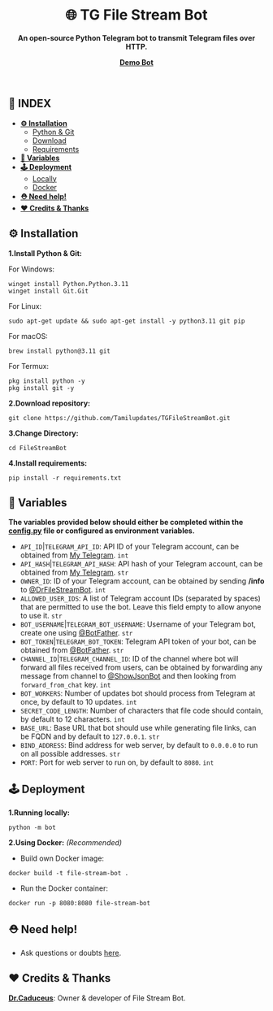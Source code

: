 <div align="center"><h1>🌐 TG File Stream Bot</h1>
<b>An open-source Python Telegram bot to transmit Telegram files over HTTP.</b>

<a href="https://t.me/DrFileStreamBot"><b>Demo Bot</b></a>
</div><br>

## **📑 INDEX**

* [**⚙️ Installation**](#installation)
  * [Python & Git](#i-1)
  * [Download](#i-2)
  * [Requirements](#i-3)
* [**📝 Variables**](#variables)
* [**🕹 Deployment**](#deployment)
  * [Locally](#d-1)
  * [Docker](#d-2)
* [**⛑️ Need help!**](#help)
* [**❤️ Credits & Thanks**](#credits)

<a name="installation"></a>

## ⚙️ Installation

<a name="i-1"></a>

**1.Install Python & Git:**

For Windows:
```
winget install Python.Python.3.11
winget install Git.Git
```
For Linux:
```
sudo apt-get update && sudo apt-get install -y python3.11 git pip
```
For macOS:
```
brew install python@3.11 git
```
For Termux:
```
pkg install python -y
pkg install git -y
```

<a name="i-2"></a>

**2.Download repository:**
```
git clone https://github.com/Tamilupdates/TGFileStreamBot.git
```

**3.Change Directory:**

```
cd FileStreamBot
```

<a name="i-3"></a>

**4.Install requirements:**

```
pip install -r requirements.txt
```

<a name="variables"></a>

## 📝 Variables
**The variables provided below should either be completed within the [config.py](https://github.com/Tamilupdates/TGFileStreamBot/blob/main/bot/config.py) file or configured as environment variables.**
* `API_ID`|`TELEGRAM_API_ID`: API ID of your Telegram account, can be obtained from [My Telegram](https://my.telegram.org). `int`
* `API_HASH`|`TELEGRAM_API_HASH`: API hash of your Telegram account, can be obtained from [My Telegram](https://my.telegram.org). `str`
* `OWNER_ID`: ID of your Telegram account, can be obtained by sending **/info** to [@DrFileStreamBot](https://t.me/DrFileStreamBot). `int`
* `ALLOWED_USER_IDS`: A list of Telegram account IDs (separated by spaces) that are permitted to use the bot. Leave this field empty to allow anyone to use it. `str`
* `BOT_USERNAME`|`TELEGRAM_BOT_USERNAME`: Username of your Telegram bot, create one using [@BotFather](https://t.me/BotFather). `str`
* `BOT_TOKEN`|`TELEGRAM_BOT_TOKEN`: Telegram API token of your bot, can be obtained from [@BotFather](https://t.me/BotFather). `str`
* `CHANNEL_ID`|`TELEGRAM_CHANNEL_ID`: ID of the channel where bot will forward all files received from users, can be obtained by forwarding any message from channel to [@ShowJsonBot](https://t.me/ShowJsonBot) and then looking from `forward_from_chat` key. `int`
* `BOT_WORKERS`: Number of updates bot should process from Telegram at once, by default to 10 updates. `int`
* `SECRET_CODE_LENGTH`: Number of characters that file code should contain, by default to 12 characters. `int`
* `BASE_URL`: Base URL that bot should use while generating file links, can be FQDN and by default to `127.0.0.1`. `str`
* `BIND_ADDRESS`: Bind address for web server, by default to `0.0.0.0` to run on all possible addresses. `str`
* `PORT`: Port for web server to run on, by default to `8080`. `int`

## 🕹 Deployment

<a name="d-1"></a>

**1.Running locally:**
```
python -m bot
```

<a name="d-2"></a>

**2.Using Docker:** *(Recommended)*
* Build own Docker image:
```
docker build -t file-stream-bot .
```
* Run the Docker container:
```
docker run -p 8080:8080 file-stream-bot
```

<a name="help"></a>

## ⛑️ Need help!
- Ask questions or doubts [here](https://t.me/DrDiscussion).

<a name="credits"></a>

## ❤️ Credits & Thanks

[**Dr.Caduceus**](https://github.com/TheCaduceus): Owner & developer of File Stream Bot.
